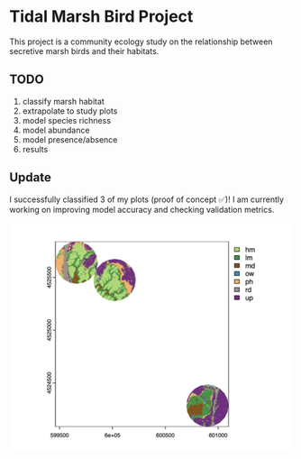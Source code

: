 # Tidal Marsh Bird Project

This project is a community ecology study on the relationship between secretive marsh birds and their habitats.

## TODO 
1. classify marsh habitat
2. extrapolate to study plots
3. model species richness
4. model abundance
5. model presence/absence
6. results

## Update
I successfully classified 3 of my plots (proof of concept :white_check_mark:)! I am currently working on improving model accuracy and checking validation metrics.

![Classification](images/plot_mud.png)